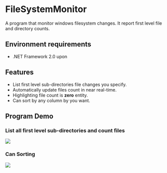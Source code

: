 # FileSystemMonitor
A program that monitor windows filesystem changes. It report first level file and directory counts.

## Environment requirements
* .NET Framework 2.0 upon

## Features
* List first level sub-directories file changes you specify.
* Automatically update files count in near real-time.
* Highlighting file count is **zero** entity.
* Can sort by any column by you want.

## Program Demo
### List all first level sub-directories and count files
![](http://i.imgur.com/LibnnBM.png)

### Can Sorting
![](http://i.imgur.com/cOxflHD.png)
